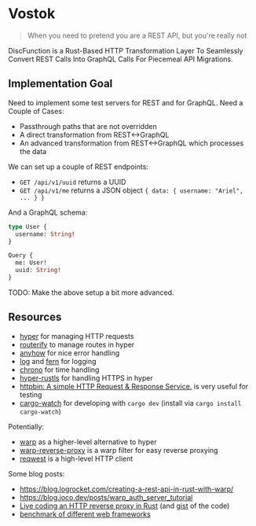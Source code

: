 # Vostok

> When you need to pretend you are a REST API, but you're really not

DiscFunction is a Rust-Based HTTP Transformation Layer To Seamlessly Convert REST Calls Into GraphQL Calls For Piecemeal API Migrations.

## Implementation Goal

Need to implement some test servers for REST and for GraphQL.
Need a Couple of Cases:

- Passthrough paths that are not overridden
- A direct transformation from REST<->GraphQL
- An advanced transformation from REST<->GraphQL which processes the data

We can set up a couple of REST endpoints:

- `GET /api/v1/uuid` returns a UUID
- `GET /api/v1/me` returns a JSON object `{ data: { username: "Ariel", ... } }`

And a GraphQL schema:

```graphql
type User {
  username: String!
}

Query {
  me: User!
  uuid: String!
}
```

TODO: Make the above setup a bit more advanced.

## Resources

- [hyper](https://docs.rs/crate/hyper) for managing HTTP requests
- [routerify](https://github.com/routerify/routerify) to manage routes in hyper
- [anyhow](https://docs.rs/anyhow/) for nice error handling
- [log](https://docs.rs/log/) and [fern](https://docs.rs/fern) for logging
- [chrono](https://docs.rs/chrono/) for time handling
- [hyper-rustls](https://docs.rs/hyper-rustls) for handling HTTPS in hyper
- [httpbin: A simple HTTP Request & Response Service.](http://httpbin.org) is very useful for testing
- [cargo-watch](https://crates.io/crates/cargo-watch) for developing with `cargo dev` (install via `cargo install cargo-watch`)

Potentially:

- [warp](https://github.com/seanmonstar/warp) as a higher-level alternative to hyper
- [warp-reverse-proxy](https://github.com/danielSanchezQ/warp-reverse-proxy) is a warp filter for easy reverse proxying
- [reqwest](https://github.com/seanmonstar/reqwest) is a high-level HTTP client

Some blog posts:

- https://blog.logrocket.com/creating-a-rest-api-in-rust-with-warp/
- https://blog.joco.dev/posts/warp_auth_server_tutorial
- [Live coding an HTTP reverse proxy in Rust](https://www.youtube.com/watch?v=FcHYQMRfGWw) (and [gist](https://gist.github.com/snoyberg/35a661fff527692d09675ef540c7c1eb) of the code)
- [benchmark of different web frameworks](https://github.com/routerify/routerify-benchmark)
